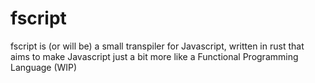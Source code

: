 # fscript
fscript is (or will be) a small transpiler for Javascript, written in rust that aims to make Javascript just a bit more like a Functional Programming Language (WIP)
